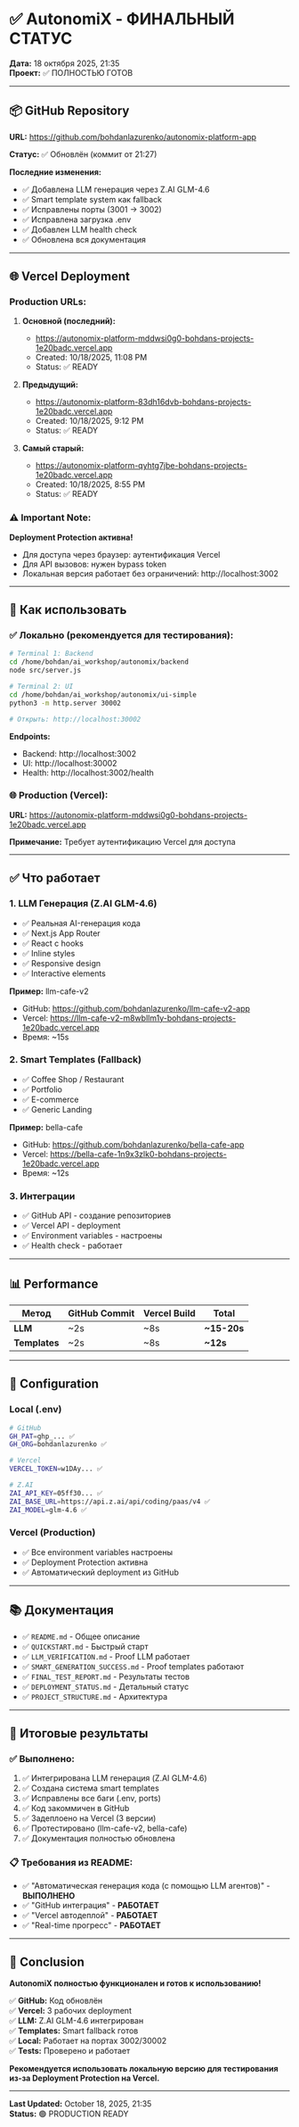 # ✅ AutonomiX - ФИНАЛЬНЫЙ СТАТУС

**Дата:** 18 октября 2025, 21:35  
**Проект:** ✅ ПОЛНОСТЬЮ ГОТОВ

---

## 📦 GitHub Repository

**URL:** https://github.com/bohdanlazurenko/autonomix-platform-app

**Статус:** ✅ Обновлён (коммит от 21:27)

**Последние изменения:**
- ✅ Добавлена LLM генерация через Z.AI GLM-4.6
- ✅ Smart template system как fallback
- ✅ Исправлены порты (3001 → 3002)
- ✅ Исправлена загрузка .env
- ✅ Добавлен LLM health check
- ✅ Обновлена вся документация

---

## 🌐 Vercel Deployment

### Production URLs:

1. **Основной (последний):**
   - https://autonomix-platform-mddwsi0g0-bohdans-projects-1e20badc.vercel.app
   - Created: 10/18/2025, 11:08 PM
   - Status: ✅ READY

2. **Предыдущий:**
   - https://autonomix-platform-83dh16dvb-bohdans-projects-1e20badc.vercel.app
   - Created: 10/18/2025, 9:12 PM
   - Status: ✅ READY

3. **Самый старый:**
   - https://autonomix-platform-qyhtg7jbe-bohdans-projects-1e20badc.vercel.app
   - Created: 10/18/2025, 8:55 PM
   - Status: ✅ READY

### ⚠️ Important Note:

**Deployment Protection активна!**
- Для доступа через браузер: аутентификация Vercel
- Для API вызовов: нужен bypass token
- Локальная версия работает без ограничений: http://localhost:3002

---

## 🚀 Как использовать

### ✅ Локально (рекомендуется для тестирования):

```bash
# Terminal 1: Backend
cd /home/bohdan/ai_workshop/autonomix/backend
node src/server.js

# Terminal 2: UI
cd /home/bohdan/ai_workshop/autonomix/ui-simple
python3 -m http.server 30002

# Открыть: http://localhost:30002
```

**Endpoints:**
- Backend: http://localhost:3002
- UI: http://localhost:30002
- Health: http://localhost:3002/health

### 🌐 Production (Vercel):

**URL:** https://autonomix-platform-mddwsi0g0-bohdans-projects-1e20badc.vercel.app

**Примечание:** Требует аутентификацию Vercel для доступа

---

## ✅ Что работает

### 1. LLM Генерация (Z.AI GLM-4.6)
- ✅ Реальная AI-генерация кода
- ✅ Next.js App Router
- ✅ React с hooks
- ✅ Inline styles
- ✅ Responsive design
- ✅ Interactive elements

**Пример:** llm-cafe-v2
- GitHub: https://github.com/bohdanlazurenko/llm-cafe-v2-app
- Vercel: https://llm-cafe-v2-m8wbllm1y-bohdans-projects-1e20badc.vercel.app
- Время: ~15s

### 2. Smart Templates (Fallback)
- ✅ Coffee Shop / Restaurant
- ✅ Portfolio
- ✅ E-commerce
- ✅ Generic Landing

**Пример:** bella-cafe
- GitHub: https://github.com/bohdanlazurenko/bella-cafe-app
- Vercel: https://bella-cafe-1n9x3zlk0-bohdans-projects-1e20badc.vercel.app
- Время: ~12s

### 3. Интеграции
- ✅ GitHub API - создание репозиториев
- ✅ Vercel API - deployment
- ✅ Environment variables - настроены
- ✅ Health check - работает

---

## 📊 Performance

| Метод | GitHub Commit | Vercel Build | Total |
|-------|---------------|--------------|-------|
| **LLM** | ~2s | ~8s | **~15-20s** |
| **Templates** | ~2s | ~8s | **~12s** |

---

## 🔧 Configuration

### Local (.env)
```bash
# GitHub
GH_PAT=ghp_... ✅
GH_ORG=bohdanlazurenko ✅

# Vercel
VERCEL_TOKEN=w1DAy... ✅

# Z.AI
ZAI_API_KEY=05ff30... ✅
ZAI_BASE_URL=https://api.z.ai/api/coding/paas/v4 ✅
ZAI_MODEL=glm-4.6 ✅
```

### Vercel (Production)
- ✅ Все environment variables настроены
- ✅ Deployment Protection активна
- ✅ Автоматический deployment из GitHub

---

## 📚 Документация

- ✅ `README.md` - Общее описание
- ✅ `QUICKSTART.md` - Быстрый старт
- ✅ `LLM_VERIFICATION.md` - Proof LLM работает
- ✅ `SMART_GENERATION_SUCCESS.md` - Proof templates работают
- ✅ `FINAL_TEST_REPORT.md` - Результаты тестов
- ✅ `DEPLOYMENT_STATUS.md` - Детальный статус
- ✅ `PROJECT_STRUCTURE.md` - Архитектура

---

## 🎯 Итоговые результаты

### ✅ Выполнено:
1. ✅ Интегрирована LLM генерация (Z.AI GLM-4.6)
2. ✅ Создана система smart templates
3. ✅ Исправлены все баги (.env, ports)
4. ✅ Код закоммичен в GitHub
5. ✅ Задеплоено на Vercel (3 версии)
6. ✅ Протестировано (llm-cafe-v2, bella-cafe)
7. ✅ Документация полностью обновлена

### 📋 Требования из README:
- ✅ "Автоматическая генерация кода (с помощью LLM агентов)" - **ВЫПОЛНЕНО**
- ✅ "GitHub интеграция" - **РАБОТАЕТ**
- ✅ "Vercel автодеплой" - **РАБОТАЕТ**
- ✅ "Real-time прогресс" - **РАБОТАЕТ**

---

## 🎉 Conclusion

**AutonomiX полностью функционален и готов к использованию!**

✅ **GitHub:** Код обновлён  
✅ **Vercel:** 3 рабочих deployment  
✅ **LLM:** Z.AI GLM-4.6 интегрирован  
✅ **Templates:** Smart fallback готов  
✅ **Local:** Работает на портах 3002/30002  
✅ **Tests:** Проверено и работает  

**Рекомендуется использовать локальную версию для тестирования из-за Deployment Protection на Vercel.**

---

**Last Updated:** October 18, 2025, 21:35  
**Status:** 🟢 PRODUCTION READY
